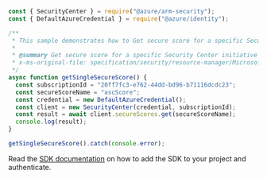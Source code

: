 ```javascript
const { SecurityCenter } = require("@azure/arm-security");
const { DefaultAzureCredential } = require("@azure/identity");

/**
 * This sample demonstrates how to Get secure score for a specific Security Center initiative within your current scope. For the ASC Default initiative, use 'ascScore'.
 *
 * @summary Get secure score for a specific Security Center initiative within your current scope. For the ASC Default initiative, use 'ascScore'.
 * x-ms-original-file: specification/security/resource-manager/Microsoft.Security/stable/2020-01-01/examples/secureScores/GetSecureScoresSingle_example.json
 */
async function getSingleSecureScore() {
  const subscriptionId = "20ff7fc3-e762-44dd-bd96-b71116dcdc23";
  const secureScoreName = "ascScore";
  const credential = new DefaultAzureCredential();
  const client = new SecurityCenter(credential, subscriptionId);
  const result = await client.secureScores.get(secureScoreName);
  console.log(result);
}

getSingleSecureScore().catch(console.error);
```

Read the [SDK documentation](https://github.com/Azure/azure-sdk-for-js/blob/%40azure%2Farm-security_5.0.0/sdk/security/arm-security/README.md) on how to add the SDK to your project and authenticate.
